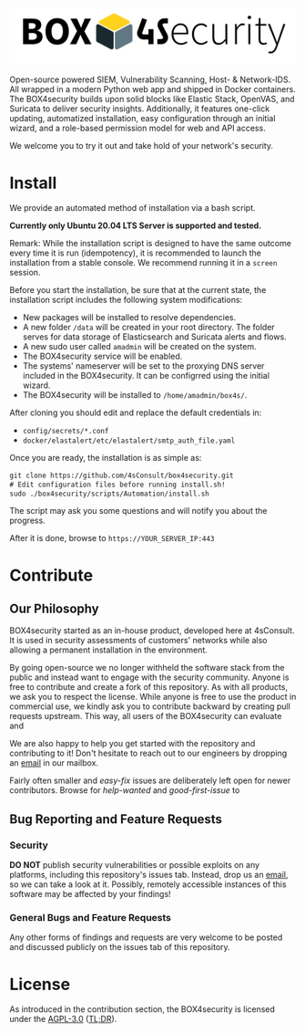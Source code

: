 ![](docs/box4security.png)

Open-source powered SIEM, Vulnerability Scanning, Host- & Network-IDS. All wrapped in a modern Python web app and shipped in Docker containers.   
The BOX4security builds upon solid blocks like Elastic Stack, OpenVAS, and Suricata to deliver security insights. Additionally, it features one-click updating, automatized installation, easy configuration through an initial wizard, and a role-based permission model for web and API access. 

We welcome you to try it out and take hold of your network's security.


# Install
We provide an automated method of installation via a bash script.

**Currently only Ubuntu 20.04 LTS Server is supported and tested.** 

Remark: While the installation script is designed to have the same outcome every time it is run (idempotency), it is recommended to launch the installation from a stable console. We recommend running it in a `screen` session.

Before you start the installation, be sure that at the current state, the installation script includes the following system modifications:

* New packages will be installed to resolve dependencies.
* A new folder `/data` will be created in your root directory. The folder serves for data storage of Elasticsearch and Suricata alerts and flows.
* A new sudo user called `amadmin` will be created on the system.
* The BOX4security service will be enabled.
* The systems' nameserver will be set to the proxying DNS server included in the BOX4security. It can be configrred using the initial wizard.
* The BOX4security will be installed to `/home/amadmin/box4s/`.

After cloning you should edit and replace the default credentials in:
* `config/secrets/*.conf`
* `docker/elastalert/etc/elastalert/smtp_auth_file.yaml`

Once you are ready, the installation is as simple as: 
```
git clone https://github.com/4sConsult/box4security.git
# Edit configuration files before running install.sh!
sudo ./box4security/scripts/Automation/install.sh
```

The script may ask you some questions and will notify you about the progress.

After it is done, browse to `https://YOUR_SERVER_IP:443`

# Contribute
## Our Philosophy

BOX4security started as an in-house product, developed here at 4sConsult.
It is used in security assessments of customers' networks while also allowing a permanent installation in the environment.  

By going open-source we no longer withheld the software stack from the public and instead want to engage with the security community. Anyone is free to contribute and create a fork of this repository. As with all products, we ask you to respect the license. While anyone is free to use the product in commercial use, we kindly ask you to contribute backward by creating pull requests upstream. This way, all users of the BOX4security can evaluate and 

We are also happy to help you get started with the repository and contributing to it!
Don't hesitate to reach out to our engineers by dropping an [email](mailto:box@4sconsult.de) in our mailbox.

Fairly often smaller and *easy-fix* issues are deliberately left open for newer contributors. Browse for *help-wanted* and *good-first-issue* to 

## Bug Reporting and Feature Requests
### Security
**DO NOT** publish security vulnerabilities or possible exploits on any platforms, including this repository's issues tab. Instead, drop us an [email](mailto:box@4sconsult.de), so we can take a look at it.
Possibly, remotely accessible instances of this software may be affected by your findings!

### General Bugs and Feature Requests
Any other forms of findings and requests are very welcome to be posted and discussed publicly on the issues tab of this repository.

# License
As introduced in the contribution section, the BOX4security is licensed under the [AGPL-3.0](LICENSE) ([TL;DR](https://tldrlegal.com/license/gnu-affero-general-public-license-v3-(agpl-3.0))).